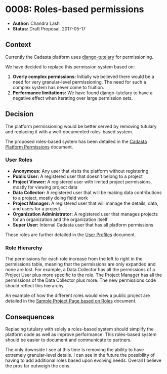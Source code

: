 # 0008: Roles-based permissions

- **Author:** Chandra Lash
- **Status:** Draft Proposal, 2017-05-17

## Context

Currently the Cadasta platform uses [django-tutelary](http://django-tutelary.readthedocs.io/en/latest/) for permissioning.

We have decided to replace this permission system based on:

1. **Overly complex permissions:** 
Initially we believed there would be a need for very granular-level permissioning. The need for such a complex system has never come to fruition. 
2. **Performance limitations:** 
We have found django-tutelary to have a negative effect when iterating over large permission sets. 

## Decision

The platform permissioning would be better served by removing tutulary and replacing it with a well-documented roles-based system.

The proposed roles-based system has been detailed in the [Cadasta Platform Permissions](https://drive.google.com/open?id=1RnjuWzjxkbnntJQHxo2Rbg8AiigkydtG7dLvFWZtAnU) document. 

### User Roles

* **Anonymous:**
Any user that visits the platform without registering
* **Public User:**
A registered user that doesn’t belong to a project
* **Project Viewer:**
A registered user with limited project permissions, mostly for viewing project data
* **Data Collector:**
A registered user that will be making data contributions to a project, mostly doing field work
* **Project Manager:**
A registered user that will manage the details, data, and users for a project
* **Organization Administrator:**
A registered user that manages projects for an organization and the organization itself
* **Super User:**
Internal Cadasta user that has all platform permissions

These roles are further detailed in the [User Profiles](https://drive.google.com/open?id=0BzpiEtMtHC3rZldVSXgtWl9UOFk) document.

### Role Hierarchy

The permissions for each role increase from the left to right in the permissions table, meaning that the permissions are only expanded and none are lost. For example, a Data Collector has all the permissions of a Project User plus more specific to the role. The Project Manager has all the permissions of the Data Collector plus more. The new permissions code should reflect this hierarchy. 

An example of how the different roles would view a public project are detailed in the [Sample Project Page based on Roles](https://docs.google.com/document/d/1P4oQWZkjYUjQPzLNQK6y9mdyzUbte9Xc9-n7HkMXiWQ/edit?usp=sharing) document.

## Consequences

Replacing tutulary with solely a roles-based system should simplify the platform code as well as improve performance. This roles-based system should be easier to document and communicate to partners.

The only downside I see at this time is removing the ability to have extremely granular-level details. I can see in the future the possibility of having to add additional roles based upon evolving needs. Overall I believe the pros far outweigh the cons.

